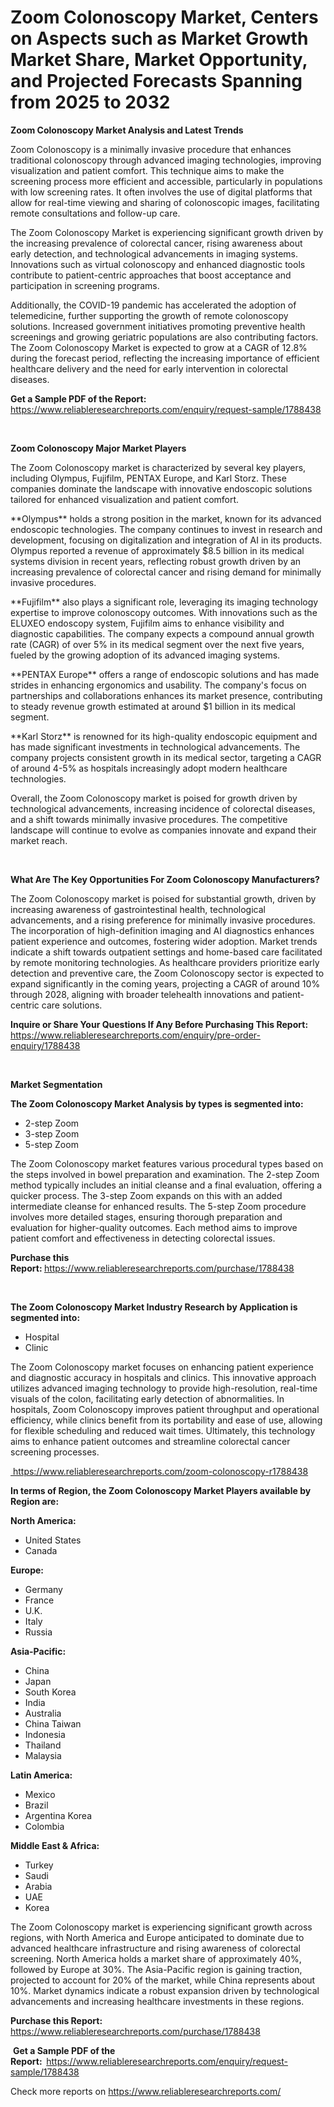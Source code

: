 <p><h1>Zoom Colonoscopy Market, Centers on Aspects such as Market Growth Market Share, Market Opportunity, and Projected Forecasts Spanning from 2025 to 2032</h1></p><p><strong>Zoom Colonoscopy Market Analysis and Latest Trends</strong></p>
<p><p>Zoom Colonoscopy is a minimally invasive procedure that enhances traditional colonoscopy through advanced imaging technologies, improving visualization and patient comfort. This technique aims to make the screening process more efficient and accessible, particularly in populations with low screening rates. It often involves the use of digital platforms that allow for real-time viewing and sharing of colonoscopic images, facilitating remote consultations and follow-up care.</p><p>The Zoom Colonoscopy Market is experiencing significant growth driven by the increasing prevalence of colorectal cancer, rising awareness about early detection, and technological advancements in imaging systems. Innovations such as virtual colonoscopy and enhanced diagnostic tools contribute to patient-centric approaches that boost acceptance and participation in screening programs.</p><p>Additionally, the COVID-19 pandemic has accelerated the adoption of telemedicine, further supporting the growth of remote colonoscopy solutions. Increased government initiatives promoting preventive health screenings and growing geriatric populations are also contributing factors. The Zoom Colonoscopy Market is expected to grow at a CAGR of 12.8% during the forecast period, reflecting the increasing importance of efficient healthcare delivery and the need for early intervention in colorectal diseases.</p></p>
<p><strong>Get a Sample PDF of the Report:&nbsp;</strong> <a href="https://www.reliableresearchreports.com/enquiry/request-sample/1788438?utm_campaign=3014&utm_medium=2&utm_source=Github&utm_content=ia&utm_term=05032025&utm_id=zoom-colonoscopy">https://www.reliableresearchreports.com/enquiry/request-sample/1788438</a></p>
<p>&nbsp;</p>
<p><strong>Zoom Colonoscopy Major Market Players</strong></p>
<p><p>The Zoom Colonoscopy market is characterized by several key players, including Olympus, Fujifilm, PENTAX Europe, and Karl Storz. These companies dominate the landscape with innovative endoscopic solutions tailored for enhanced visualization and patient comfort.</p><p>**Olympus** holds a strong position in the market, known for its advanced endoscopic technologies. The company continues to invest in research and development, focusing on digitalization and integration of AI in its products. Olympus reported a revenue of approximately $8.5 billion in its medical systems division in recent years, reflecting robust growth driven by an increasing prevalence of colorectal cancer and rising demand for minimally invasive procedures.</p><p>**Fujifilm** also plays a significant role, leveraging its imaging technology expertise to improve colonoscopy outcomes. With innovations such as the ELUXEO endoscopy system, Fujifilm aims to enhance visibility and diagnostic capabilities. The company expects a compound annual growth rate (CAGR) of over 5% in its medical segment over the next five years, fueled by the growing adoption of its advanced imaging systems.</p><p>**PENTAX Europe** offers a range of endoscopic solutions and has made strides in enhancing ergonomics and usability. The company's focus on partnerships and collaborations enhances its market presence, contributing to steady revenue growth estimated at around $1 billion in its medical segment.</p><p>**Karl Storz** is renowned for its high-quality endoscopic equipment and has made significant investments in technological advancements. The company projects consistent growth in its medical sector, targeting a CAGR of around 4-5% as hospitals increasingly adopt modern healthcare technologies.</p><p>Overall, the Zoom Colonoscopy market is poised for growth driven by technological advancements, increasing incidence of colorectal diseases, and a shift towards minimally invasive procedures. The competitive landscape will continue to evolve as companies innovate and expand their market reach.</p></p>
<p>&nbsp;</p>
<p><strong>What Are The Key Opportunities For Zoom Colonoscopy Manufacturers?</strong></p>
<p><p>The Zoom Colonoscopy market is poised for substantial growth, driven by increasing awareness of gastrointestinal health, technological advancements, and a rising preference for minimally invasive procedures. The incorporation of high-definition imaging and AI diagnostics enhances patient experience and outcomes, fostering wider adoption. Market trends indicate a shift towards outpatient settings and home-based care facilitated by remote monitoring technologies. As healthcare providers prioritize early detection and preventive care, the Zoom Colonoscopy sector is expected to expand significantly in the coming years, projecting a CAGR of around 10% through 2028, aligning with broader telehealth innovations and patient-centric care solutions.</p></p>
<p><strong>Inquire or Share Your Questions If Any Before Purchasing This Report:</strong> <a href="https://www.reliableresearchreports.com/enquiry/pre-order-enquiry/1788438?utm_campaign=3014&utm_medium=2&utm_source=Github&utm_content=ia&utm_term=05032025&utm_id=zoom-colonoscopy">https://www.reliableresearchreports.com/enquiry/pre-order-enquiry/1788438</a></p>
<p>&nbsp;</p>
<p><strong>Market Segmentation</strong></p>
<p><strong>The Zoom Colonoscopy Market Analysis by types is segmented into:</strong></p>
<p><ul><li>2-step Zoom</li><li>3-step Zoom</li><li>5-step Zoom</li></ul></p>
<p><p>The Zoom Colonoscopy market features various procedural types based on the steps involved in bowel preparation and examination. The 2-step Zoom method typically includes an initial cleanse and a final evaluation, offering a quicker process. The 3-step Zoom expands on this with an added intermediate cleanse for enhanced results. The 5-step Zoom procedure involves more detailed stages, ensuring thorough preparation and evaluation for higher-quality outcomes. Each method aims to improve patient comfort and effectiveness in detecting colorectal issues.</p></p>
<p><strong>Purchase this Report:&nbsp;</strong><a href="https://www.reliableresearchreports.com/purchase/1788438?utm_campaign=3014&utm_medium=2&utm_source=Github&utm_content=ia&utm_term=05032025&utm_id=zoom-colonoscopy">https://www.reliableresearchreports.com/purchase/1788438</a></p>
<p>&nbsp;</p>
<p><strong>The Zoom Colonoscopy Market Industry Research by Application is segmented into:</strong></p>
<p><ul><li>Hospital</li><li>Clinic</li></ul></p>
<p><p>The Zoom Colonoscopy market focuses on enhancing patient experience and diagnostic accuracy in hospitals and clinics. This innovative approach utilizes advanced imaging technology to provide high-resolution, real-time visuals of the colon, facilitating early detection of abnormalities. In hospitals, Zoom Colonoscopy improves patient throughput and operational efficiency, while clinics benefit from its portability and ease of use, allowing for flexible scheduling and reduced wait times. Ultimately, this technology aims to enhance patient outcomes and streamline colorectal cancer screening processes.</p></p>
<p><a href="https://www.reliableresearchreports.com/zoom-colonoscopy-r1788438?utm_campaign=3014&utm_medium=2&utm_source=Github&utm_content=ia&utm_term=05032025&utm_id=zoom-colonoscopy">&nbsp;https://www.reliableresearchreports.com/zoom-colonoscopy-r1788438</a></p>
<p><strong>In terms of Region, the Zoom Colonoscopy Market Players available by Region are:</strong></p>
<p>
    <p> <strong> North America: </strong>
        <ul>
            <li>United States</li>
            <li>Canada</li>
        </ul>
        </p> 
    <p> <strong> Europe: </strong>
        <ul>
            <li>Germany</li>
            <li>France</li>
            <li>U.K.</li>
            <li>Italy</li>
            <li>Russia</li>
        </ul>
        </p> 
    <p> <strong> Asia-Pacific: </strong>
        <ul>
            <li>China</li>
            <li>Japan</li>
            <li>South Korea</li>
            <li>India</li>
            <li>Australia</li>
            <li>China Taiwan</li>
            <li>Indonesia</li>
            <li>Thailand</li>
            <li>Malaysia</li>
        </ul>
        </p> 
    <p> <strong> Latin America: </strong>
        <ul>
            <li>Mexico</li>
            <li>Brazil</li>
            <li>Argentina Korea</li>
            <li>Colombia</li>
        </ul>
        </p> 
    <p> <strong> Middle East & Africa: </strong>
        <ul>
            <li>Turkey</li>
            <li>Saudi</li>
            <li>Arabia</li>
            <li>UAE</li>
            <li>Korea</li>
        </ul>
    </p>
    </p>
<p><p>The Zoom Colonoscopy market is experiencing significant growth across regions, with North America and Europe anticipated to dominate due to advanced healthcare infrastructure and rising awareness of colorectal screening. North America holds a market share of approximately 40%, followed by Europe at 30%. The Asia-Pacific region is gaining traction, projected to account for 20% of the market, while China represents about 10%. Market dynamics indicate a robust expansion driven by technological advancements and increasing healthcare investments in these regions.</p></p>
<p><strong>Purchase this Report: </strong><a href="https://www.reliableresearchreports.com/purchase/1788438?utm_campaign=3014&utm_medium=2&utm_source=Github&utm_content=ia&utm_term=05032025&utm_id=zoom-colonoscopy">https://www.reliableresearchreports.com/purchase/1788438</a></p>
<p>&nbsp;<strong>Get a Sample PDF of the Report:&nbsp;&nbsp;</strong><a href="https://www.reliableresearchreports.com/enquiry/request-sample/1788438?utm_campaign=3014&utm_medium=2&utm_source=Github&utm_content=ia&utm_term=05032025&utm_id=zoom-colonoscopy">https://www.reliableresearchreports.com/enquiry/request-sample/1788438</a></p>
<p><strong></strong></p>
<p>Check more reports on <a href="https://www.reliableresearchreports.com/?utm_campaign=3014&utm_medium=2&utm_source=Github&utm_content=ia&utm_term=05032025&utm_id=zoom-colonoscopy">https://www.reliableresearchreports.com/</a></p>